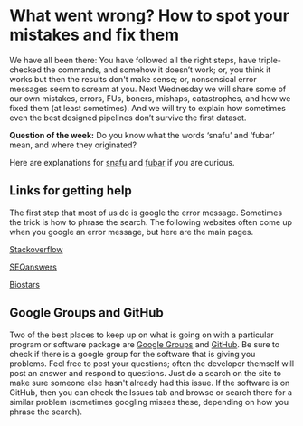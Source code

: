 # What went wrong? How to spot your mistakes and fix them

We have all been there: You have followed all the right steps, have triple-checked the commands, and somehow it doesn’t work; or, you think it works but then the results don't make sense; or, nonsensical error messages seem to scream at you. Next Wednesday we will share some of our own mistakes, errors, FUs, boners, mishaps, catastrophes, and how we fixed them (at least sometimes). And we will try to explain how sometimes even the best designed pipelines don’t survive the first dataset.

**Question of the week:** Do you know what the words ‘snafu’ and ‘fubar’ mean, and where they originated?

Here are explanations for [snafu](https://en.wikipedia.org/wiki/SNAFU) and [fubar](https://en.wikipedia.org/wiki/List_of_military_slang_terms#FUBAR) if you are curious.

## Links for getting help

The first step that most of us do is google the error message. Sometimes the trick is how to phrase the search. The following websites often come up when you google an error message, but here are the main pages. 

[Stackoverflow](https://stackoverflow.com/)

[SEQanswers](http://seqanswers.com/)

[Biostars](https://www.biostars.org/)


## Google Groups and GitHub

Two of the best places to keep up on what is going on with a particular program or software package are [Google Groups](https://groups.google.com/forum/#!overview) and [GitHub](https://github.com/). Be sure to check if there is a google group for the software that is giving you problems. Feel free to post your questions; often the developer themself will post an answer and respond to questions. Just do a search on the site to make sure someone else hasn't already had this issue. If the software is on GitHub, then you can check the Issues tab and browse or search there for a similar problem (sometimes googling misses these, depending on how you phrase the search). 

